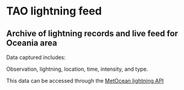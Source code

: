 # TAO lightning feed

## Archive of lightning records and live feed for Oceania area

Data captured includes:

Observation, lightning, location, time, intensity, and type.

This data can be accessed through the [MetOcean lightning API](https://metocean.github.io/lightning/)
